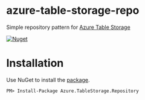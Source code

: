# azure-table-storage-repo

Simple repository pattern for [Azure Table Storage](https://azure.microsoft.com/en-us/services/storage/tables/)

[![Nuget](https://img.shields.io/badge/nuget-v1.0.5-blue.svg)](https://www.nuget.org/packages/Azure.TableStorage.Repository/1.0.5)

# Installation

Use NuGet to install the [package](https://www.nuget.org/packages/Azure.TableStorage.Repository/1.0.5).

```
PM> Install-Package Azure.TableStorage.Repository
```
